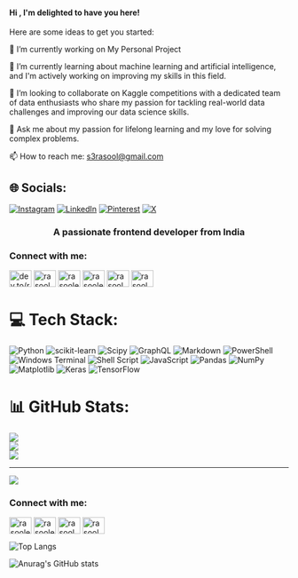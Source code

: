 #### Hi , I'm delighted to have you here!

Here are some ideas to get you started:

🔭 I’m currently working on My Personal Project

🌱 I’m currently learning about machine learning and artificial intelligence, and I'm actively working on improving my skills in this field.

👯 I’m looking to collaborate on Kaggle competitions with a dedicated team of data enthusiasts who share my passion for tackling real-world data challenges and improving our data science skills.

💬 Ask me about my passion for lifelong learning and my love for solving complex problems.

📫 How to reach me: s3rasool@gmail.com





## 🌐 Socials:
[![Instagram](https://img.shields.io/badge/Instagram-%23E4405F.svg?logo=Instagram&logoColor=white)](https://instagram.com/rasool_s3) [![LinkedIn](https://img.shields.io/badge/LinkedIn-%230077B5.svg?logo=linkedin&logoColor=white)](https://linkedin.com/in/linkedin.com/rasoolestiri) [![Pinterest](https://img.shields.io/badge/Pinterest-%23E60023.svg?logo=Pinterest&logoColor=white)](https://pinterest.com/https://www.pinterest.com/rasool_s3/) [![X](https://img.shields.io/badge/X-black.svg?logo=X&logoColor=white)](https://x.com/https://twitter.com/rasool_estiri) 
<h3 align="center">A passionate frontend developer from India</h3>

<h3 align="left">Connect with me:</h3>
<p align="left">
<a href="https://dev.to/dev.to/rasool_estiri" target="blank"><img align="center" src="https://raw.githubusercontent.com/rahuldkjain/github-profile-readme-generator/master/src/images/icons/Social/devto.svg" alt="dev.to/rasool_estiri" height="30" width="40" /></a>
<a href="https://twitter.com/rasool_estiri" target="blank"><img align="center" src="https://raw.githubusercontent.com/rahuldkjain/github-profile-readme-generator/master/src/images/icons/Social/twitter.svg" alt="rasool_estiri" height="30" width="40" /></a>
<a href="https://linkedin.com/in/rasoolestiri" target="blank"><img align="center" src="https://raw.githubusercontent.com/rahuldkjain/github-profile-readme-generator/master/src/images/icons/Social/linked-in-alt.svg" alt="rasoolestiri" height="30" width="40" /></a>
<a href="https://kaggle.com/rasoolestiri" target="blank"><img align="center" src="https://raw.githubusercontent.com/rahuldkjain/github-profile-readme-generator/master/src/images/icons/Social/kaggle.svg" alt="rasoolestiri" height="30" width="40" /></a>
<a href="https://instagram.com/rasool_s3" target="blank"><img align="center" src="https://raw.githubusercontent.com/rahuldkjain/github-profile-readme-generator/master/src/images/icons/Social/instagram.svg" alt="rasool_s3" height="30" width="40" /></a>
<a href="https://www.leetcode.com/rasool_s3" target="blank"><img align="center" src="https://raw.githubusercontent.com/rahuldkjain/github-profile-readme-generator/master/src/images/icons/Social/leet-code.svg" alt="rasool_s3" height="30" width="40" /></a>
</p>


# 💻 Tech Stack:
![Python](https://img.shields.io/badge/python-3670A0?style=for-the-badge&logo=python&logoColor=ffdd54) ![scikit-learn](https://img.shields.io/badge/scikit--learn-%23F7931E.svg?style=for-the-badge&logo=scikit-learn&logoColor=white) ![Scipy](https://img.shields.io/badge/SciPy-%230C55A5.svg?style=for-the-badge&logo=scipy&logoColor=%white) ![GraphQL](https://img.shields.io/badge/-GraphQL-E10098?style=for-the-badge&logo=graphql&logoColor=white) ![Markdown](https://img.shields.io/badge/markdown-%23000000.svg?style=for-the-badge&logo=markdown&logoColor=white) ![PowerShell](https://img.shields.io/badge/PowerShell-%235391FE.svg?style=for-the-badge&logo=powershell&logoColor=white) ![Windows Terminal](https://img.shields.io/badge/Windows%20Terminal-%234D4D4D.svg?style=for-the-badge&logo=windows-terminal&logoColor=white) ![Shell Script](https://img.shields.io/badge/shell_script-%23121011.svg?style=for-the-badge&logo=gnu-bash&logoColor=white) ![JavaScript](https://img.shields.io/badge/javascript-%23323330.svg?style=for-the-badge&logo=javascript&logoColor=%23F7DF1E) ![Pandas](https://img.shields.io/badge/pandas-%23150458.svg?style=for-the-badge&logo=pandas&logoColor=white) ![NumPy](https://img.shields.io/badge/numpy-%23013243.svg?style=for-the-badge&logo=numpy&logoColor=white) ![Matplotlib](https://img.shields.io/badge/Matplotlib-%23ffffff.svg?style=for-the-badge&logo=Matplotlib&logoColor=black) ![Keras](https://img.shields.io/badge/Keras-%23D00000.svg?style=for-the-badge&logo=Keras&logoColor=white) ![TensorFlow](https://img.shields.io/badge/TensorFlow-%23FF6F00.svg?style=for-the-badge&logo=TensorFlow&logoColor=white)
# 📊 GitHub Stats:
![](https://github-readme-stats.vercel.app/api?username=s3rasool&theme=tokyonight&hide_border=true&include_all_commits=false&count_private=false)<br/>
![](https://github-readme-streak-stats.herokuapp.com/?user=s3rasool&theme=tokyonight&hide_border=true)<br/>
![](https://github-readme-stats.vercel.app/api/top-langs/?username=s3rasool&theme=tokyonight&hide_border=true&include_all_commits=false&count_private=false&layout=compact)

---
[![](https://visitcount.itsvg.in/api?id=s3rasool&icon=0&color=0)](https://visitcount.itsvg.in)

<!-- Proudly created with GPRM ( https://gprm.itsvg.in ) -->








<h3 align="left">Connect with me:</h3>
<p align="left">
<a href="https://linkedin.com/in/rasoolestiri" target="blank"><img align="center" src="https://raw.githubusercontent.com/rahuldkjain/github-profile-readme-generator/master/src/images/icons/Social/linked-in-alt.svg" alt="rasoolestiri" height="30" width="40" /></a>
<a href="https://kaggle.com/rasoolestiri" target="blank"><img align="center" src="https://raw.githubusercontent.com/rahuldkjain/github-profile-readme-generator/master/src/images/icons/Social/kaggle.svg" alt="rasoolestiri" height="30" width="40" /></a>
<a href="https://instagram.com/rasool_s3" target="blank"><img align="center" src="https://raw.githubusercontent.com/rahuldkjain/github-profile-readme-generator/master/src/images/icons/Social/instagram.svg" alt="rasool_s3" height="30" width="40" /></a>
<a href="https://www.leetcode.com/rasool_s3" target="blank"><img align="center" src="https://raw.githubusercontent.com/rahuldkjain/github-profile-readme-generator/master/src/images/icons/Social/leet-code.svg" alt="rasool_s3" height="30" width="40" /></a>
</p>

![Top Langs](https://github-readme-stats.vercel.app/api/top-langs/?username=s3rasool&layout=compact)

![Anurag's GitHub stats](https://github-readme-stats.vercel.app/api?username=s3rasool&show_icons=true&theme=radical)                
